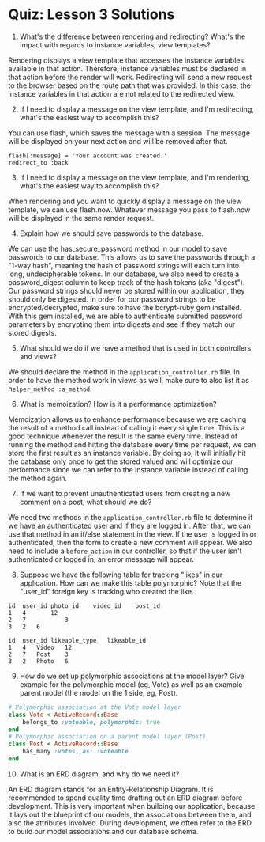 # Quiz: Lesson 3 Solutions

1. What's the difference between rendering and redirecting? What's the impact with regards to instance variables, view templates? 

Rendering displays a view template that accesses the instance variables available in that action. Therefore, instance variables must be declared in that action before the render will work. Redirecting will send a new request to the browser based on the route path that was provided. In this case, the instance variables in that action are not related to the redirected view.

2. If I need to display a message on the view template, and I'm redirecting, what's the easiest way to accomplish this? 

You can use flash, which saves the message with a session. The message will be displayed on your next action and will be removed after that.

```
flash[:message] = 'Your account was created.'
redirect_to :back
```


3. If I need to display a message on the view template, and I'm rendering, what's the easiest way to accomplish this? 

When rendering and you want to quickly display a message on the view template, we can use flash.now. Whatever message you pass to flash.now will be displayed in the same render request.

4. Explain how we should save passwords to the database. 

We can use the has_secure_password method in our model to save passwords to our database. This allows us to save the passwords through a "1-way hash", meaning the hash of password strings will each turn into long, undecipherable tokens. In our database, we also need to create a password_digest column to keep track of the hash tokens (aka "digest"). Our password strings should never be stored within our application, they should only be digested. In order for our password strings to be encrypted/decrypted, make sure to have the bcrypt-ruby gem installed. With this gem installed, we are able to authenticate submitted password parameters by encrypting them into digests and see if they match our stored digests.

5. What should we do if we have a method that is used in both controllers and views? 

We should declare the method in the `application_controller.rb` file. In order to have the method work in views as well, make sure to also list it as h`elper_method :a_method`.

6. What is memoization? How is it a performance optimization? 

Memoization allows us to enhance performance because we are caching the result of a method call instead of calling it every single time. This is a good technique whenever the result is the same every time. Instead of running the method and hitting the database every time per request, we can store the first result as an instance variable. By doing so, it will initially hit the database only once to get the stored valued and will optimize our performance since we can refer to the instance variable instead of calling the method again.

7. If we want to prevent unauthenticated users from creating a new comment on a post, what should we do? 

We need two methods in the `application_controller.rb` file to determine if we have an authenticated user and if they are logged in. After that, we can use that method in an if/else statement in the view. If the user is logged in or authenticated, then the form to create a new comment will appear. We also need to include a `before_action` in our controller, so that if the user isn't authenticated or logged in, an error message will appear.

8. Suppose we have the following table for tracking "likes" in our application. How can we make this table polymorphic? Note that the "user_id" foreign key is tracking who created the like.

```
id	user_id	photo_id	video_id	post_id
1	4		12	
2	7			3
3	2	6		
```

```
id	user_id	likeable_type	likeable_id
1	4	Video	12
2	7	Post	3
3	2	Photo	6
```

9. How do we set up polymorphic associations at the model layer? Give example for the polymorphic model (eg, Vote) as well as an example parent model (the model on the 1 side, eg, Post). 

```ruby
# Polymorphic association at the Vote model layer
class Vote < ActiveRecord::Base
	belongs_to :voteable, polymorphic: true
end
# Polymorphic association on a parent model layer (Post)
class Post < ActiveRecord::Base
	has_many :votes, as: :voteable
end
```

10. What is an ERD diagram, and why do we need it? 

An ERD diagram stands for an Entity-Relationship Diagram. It is recommended to spend quality time drafting out an ERD diagram before development. This is very important when building our application, because it lays out the blueprint of our models, the associations between them, and also the attributes involved. During development, we often refer to the ERD to build our model associations and our database schema.